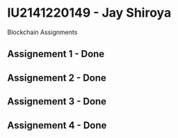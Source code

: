 # IU2141220149 - Jay Shiroya

Blockchain Assignments

## Assignement 1 - Done
## Assignement 2 - Done
## Assignement 3 - Done
## Assignement 4 - Done
